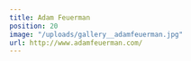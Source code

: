 ```yaml
---
title: Adam Feuerman
position: 20
image: "/uploads/gallery__adamfeuerman.jpg"
url: http://www.adamfeuerman.com/
---
```


